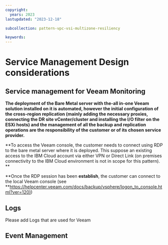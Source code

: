 ```yaml
---
copyright:
  years: 2023
lastupdated: "2023-12-18"

subcollection: pattern-vpc-vsi-multizone-resiliency

keywords:
---
```


# Service Management Design considerations

## Service management for Veeam Monitoring

**The deployment of the Bare Metal server with the-all in-one Veeam solution installed on it is automated, however the initial configuration of the cross-region replication (mainly adding the necessary proxies, connecting the DR site vCenter/cluster and installing the I/O filter on the ESXi hosts) and the management of all the backup and replication operations are the responsibility of the customer or of its chosen service provider.**

\*\*To access the Veeam console, the customer needs to connect using RDP to the bare metal server where it is deployed. This suppose an existing access to the IBM Cloud account via either VPN or Direct Link (on premises connectivity to the IBM Cloud environment is not in scope for this pattern). \*\*

\*\*Once the RDP session has been **establish**, the customer can connect to the local Veeam console (see \*\*[https://helpcenter.veeam.com/docs/backup/vsphere/logon_to_console.html?ver=120)](https://helpcenter.veeam.com/docs/backup/vsphere/logon_to_console.html?ver=120))

## Logs

Please add Logs that are used for Veeam

## Event Management
